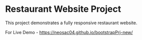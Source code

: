 # Restaurant Website Project

This project demonstrates a fully responsive restaurant website.

For Live Demo - https://neosac04.github.io/bootstrapPrj-new/
